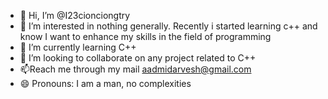 - 👋 Hi, I’m @I23cionciongtry
- 👀 I’m interested in nothing generally. Recently i started learning c++ and know I want to enhance my skills in the field of programming
- 🌱 I’m currently learning C++
- 💞️ I’m looking to collaborate on any project related to C++
- 📫Reach me through my mail aadmidarvesh@gmail.com 
- 😄 Pronouns: I am a man, no complexities

<!---
I23cionciongtry/I23cionciongtry is a ✨ special ✨ repository because its `README.md` (this file) appears on your GitHub profile.
You can click the Preview link to take a look at your changes.
--->
